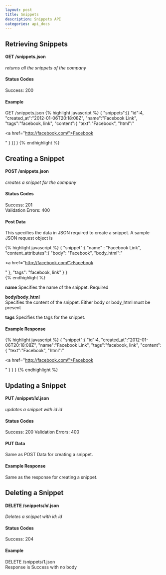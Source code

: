 ```yaml
---
layout: post
title: Snippets
description: Snippets API
categories: api_docs
---
```


Retrieving Snippets
-------------------
#### GET /snippets.json
*returns all the snippets of the company*

#### Status Codes
Success: 200

#### Example
GET /snippets.json
{% highlight javascript %}
  {
  	"snippets":[{
  		"id":4,
  		"created_at":"2012-01-06T20:18:08Z",
  		"name":"Facebook Link",
  		"tags":"facebook, link",
  		"content":{
  			"text":"Facebook",
  			"html":"<p><a href=\"http://facebook.com\">Facebook</a></p>"
  		}
  	}]
  }
{% endhighlight %}

Creating a Snippet
------------------
#### POST /snippets.json
*creates a snippet for the company*

#### Status Codes
Success: 201  
Validation Errors: 400

#### Post Data
This specifies the data in JSON required to create a snippet. A sample JSON request object is 

{% highlight javascript %}
  {
  "snippet":{
    "name" : "Facebook Link",
    "content_attributes":{
      "body": "Facebook",
      "body_html":"<p><a href=\"http://facebook.com\">Facebook</a></p>"
    },
    "tags": "facebook, link"
  }
}  
{% endhighlight %} 

**name**
Specifies the name of the snippet.
Required

**body/body_html**  
Specifies the content of the snippet. Either body or body_html must be present

**tags**
Specifies the tags for the snippet.

#### Example Response
{% highlight javascript %}
  {
  	"snippet":{
  		"id":4,
  		"created_at":"2012-01-06T20:18:08Z",
  		"name":"Facebook Link",
  		"tags":"facebook, link",
  		"content":{
  			"text":"Facebook",
  			"html":"<p><a href=\"http://facebook.com\">Facebook</a></p>"
  		}
  	}
  }
{% endhighlight %}

Updating a Snippet
------------------
#### PUT /snippet/_id_.json
*updates a snippet with id _id_*

#### Status Codes
Success: 200
Validation Errors: 400

#### PUT Data
Same as POST Data for creating a snippet. 

#### Example Response
Same as the response for creating a snippet.

Deleting a Snippet
------------------
#### DELETE /snippets/_id_.json
*Deletes a snippet with id: _id_*

#### Status Codes
Success: 204  

#### Example
DELETE /snippets/1.json  
Response is Success with no body